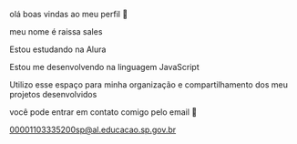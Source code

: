 olá boas vindas ao meu perfil 🖤

meu nome é raissa sales 

Estou estudando na Alura

Estou me desenvolvendo na linguagem JavaScript

Utilizo esse espaço para minha organização e compartilhamento dos meu projetos desenvolvidos

você pode entrar em contato comigo pelo email 📧

00001103335200sp@al.educacao.sp.gov.br 



